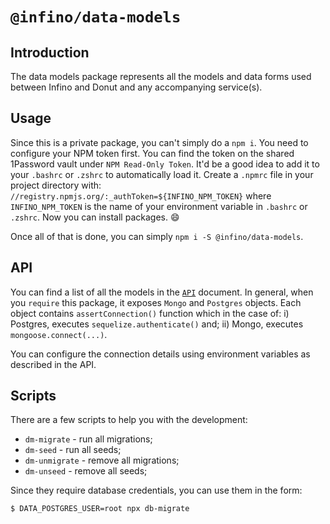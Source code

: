 # `@infino/data-models`

## Introduction
The data models package represents all the models and data forms used between Infino and Donut and
any accompanying service(s).

## Usage
Since this is a private package, you can't simply do a `npm i`. You need to configure your NPM
token first. You can find the token on the shared 1Password vault under `NPM Read-Only Token`. It'd
be a good idea to add it to your `.bashrc` or `.zshrc` to automatically load it. Create a `.npmrc`
file in your project directory with: `//registry.npmjs.org/:_authToken=${INFINO_NPM_TOKEN}` where
`INFINO_NPM_TOKEN` is the name of your environment variable in `.bashrc` or `.zshrc`. Now you can
install packages. :smile:

Once all of that is done, you can simply `npm i -S @infino/data-models`.

## API
You can find a list of all the models in the [`API`](API.md) document. In general, when you
`require` this package, it exposes `Mongo` and `Postgres` objects. Each object contains
`assertConnection()` function which in the case of: i) Postgres, executes `sequelize.authenticate()`
and; ii) Mongo, executes `mongoose.connect(...)`.

You can configure the connection details using environment variables as described in the API.

## Scripts
There are a few scripts to help you with the development:

* `dm-migrate` - run all migrations;
* `dm-seed` - run all seeds;
* `dm-unmigrate` - remove all migrations;
* `dm-unseed` - remove all seeds;

Since they require database credentials, you can use them in the form:

```shell
$ DATA_POSTGRES_USER=root npx db-migrate
```
